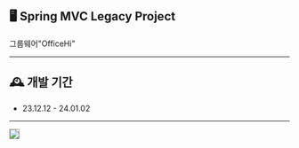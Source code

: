 ## 🖥️ Spring MVC Legacy Project
그룹웨어"OfficeHi"
<br>

---

## 🕰️ 개발 기간
* 23.12.12 - 24.01.02
---
<img style="border: 1px solid #999;" src="https://github.com/100opa/officehi/assets/146176667/86178fe0-26e8-4eb8-ad55-a3ca90d28e89">
<img style="border: 1px solid #999;" src="https://github.com/100opa/officehi/assets/146176667/de6690a6-9d77-45aa-94c8-588d4ccf6ff7>
<img style="border: 1px solid #999;" src="https://github.com/100opa/officehi/assets/146176667/e384672b-88d3-4cae-90f6-839fb7e66f19>
<img style="border: 1px solid #999;" src="https://github.com/100opa/officehi/assets/146176667/2b8cc30c-4b0e-4866-9108-b6d2671c0ec3>
<img style="border: 1px solid #999;" src="https://github.com/100opa/officehi/assets/146176667/c13c1968-7426-4b50-853f-bf7bdbb7f6af>
<img style="border: 1px solid #999;" src="https://github.com/100opa/officehi/assets/146176667/c3deabab-bf2f-4e86-98e8-ff6896053bcb>
<img style="border: 1px solid #999;" src="https://github.com/100opa/officehi/assets/146176667/402f45c0-34ae-4eab-b1e1-87691c2593c2>
<img style="border: 1px solid #999;" src="https://github.com/100opa/officehi/assets/146176667/811d437b-e7e9-422e-9db2-293488e490e0>
<img style="border: 1px solid #999;" src="https://github.com/100opa/officehi/assets/146176667/f2a95e84-0517-4294-b8a5-7a610126934f>
<img style="border: 1px solid #999;" src="https://github.com/100opa/officehi/assets/146176667/d2ed9045-7d5f-4f7b-ad12-e56d22f56a19>
<img style="border: 1px solid #999;" src="https://github.com/100opa/officehi/assets/146176667/0e7d12eb-73ac-49b9-b8eb-18698dd396c2>
<img style="border: 1px solid #999;" src="https://github.com/100opa/officehi/assets/146176667/f7d0f962-b4d6-4920-9137-005811a5ad9e>
<img style="border: 1px solid #999;" src="https://github.com/100opa/officehi/assets/146176667/e84a1ef6-1125-4c4c-b9d7-854b59ccaddd>
